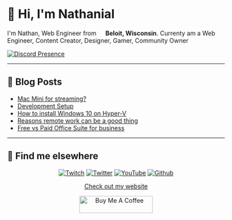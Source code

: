 # 👋 Hi, I'm Nathanial

I'm Nathan, Web Engineer from <img src="https://image.flaticon.com/icons/svg/197/197484.svg" width="13"/> <b>Beloit, Wisconsin</b>. Currenty am a Web Engineer, Content Creator, Designer, Gamer, Community Owner</p>

[![Discord Presence](https://lanyard-profile-readme.vercel.app/api/104781632166223872?hideDiscrim=true)](https://discord.com/users/104781632166223872)

---

## 📝 Blog Posts

<!-- BLOG-POST-LIST:START -->
- [Mac Mini for streaming?](https://www.mrdemonwolf.me/blog/mac-mini-for-streaming/)
- [Development Setup](https://www.mrdemonwolf.me/blog/my-development-setup/)
- [How to install Windows 10 on Hyper-V](https://www.mrdemonwolf.me/blog/how-to-install-windows-10-on-hyper-v/)
- [Reasons remote work can be a good thing](https://www.mrdemonwolf.me/blog/reasons-remote-work-can-be-a-good-thing/)
- [Free vs Paid Office Suite for business](https://www.mrdemonwolf.me/blog/free-vs-paid-office-suite-for-business/)
<!-- BLOG-POST-LIST:END -->

---

## 📢 Find me elsewhere

<p align="center">
  <a href="https://www.twitch.tv/mrdemonwolf" target="_blank"
    ><img
      alt="Twitch"
      src="https://img.shields.io/badge/Twitch-%231DA1F2.svg?&style=for-the-badge&logo=twitch&logoColor=ffffff&color=9146ff"
  /></a>
  <a href="https://twitter.com/MrDemonWolf" target="_blank"
    ><img
      alt="Twitter"
      src="https://img.shields.io/badge/Twitter-%231DA1F2.svg?&style=for-the-badge&logo=twitter&logoColor=white&color=1da1f2"
  /></a>
  <a href="https://www.youtube.com/mrdemonwolf" target="_blank">
    <img
      alt="YouTube"
      src="https://img.shields.io/badge/YouTube-%2312100E.svg?&style=for-the-badge&logo=YouTube&logoColor=white&color=ff0000"
  /></a>
  <a href="https://www.github.com/nathanhenniges" target="_blank">
    <img
      alt="Github"
      src="https://img.shields.io/badge/GitHub-%2312100E.svg?&style=for-the-badge&logo=Github&logoColor=white&color=333"
  /></a>
</p>

<p align="center">
  <a href="https://www.mrdemonwolf.me">Check out my website</a>
</p>
<p align="center">
  <a
    href="https://www.buymeacoffee.com/mrdemonwolf"
    target="_blank"
    rel="noreferrer nofollow"
  >
    <img
      src="https://cdn.buymeacoffee.com/buttons/default-red.png"
      alt="Buy Me A Coffee"
      height="40"
      width="170"
    />
  </a>
</p>
